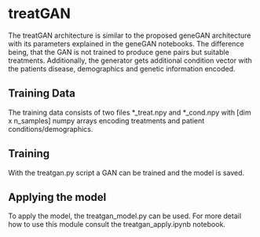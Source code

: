 # treatGAN

The treatGAN architecture is similar to the proposed geneGAN architecture with its parameters explained in the geneGAN notebooks. The difference being, that the GAN is not trained to produce gene pairs but suitable treatments. Additionally, the generator gets additional condition vector with the patients disease, demographics and genetic information encoded.

## Training Data
The training data consists of two files \*\_treat.npy and \*\_cond.npy with \[dim x n_samples] numpy arrays encoding treatments and patient conditions/demographics.

## Training
With the treatgan.py script a GAN can be trained and the model is saved.

## Applying the model
To apply the model, the treatgan_model.py can be used. For more detail how to use this module consult the treatgan_apply.ipynb notebook.